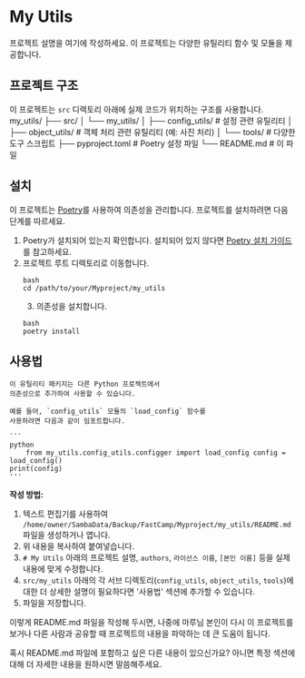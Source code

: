 # My Utils

프로젝트 설명을 여기에 작성하세요. 이 프로젝트는 다양한 유틸리티 함수 및 모듈을 제공합니다.

## 프로젝트 구조

이 프로젝트는 `src` 디렉토리 아래에 실제 코드가 위치하는 구조를 사용합니다.
my_utils/
├── src/
│ └── my_utils/
│ ├── config_utils/ # 설정 관련 유틸리티
│ ├── object_utils/ # 객체 처리 관련 유틸리티 (예: 사진 처리)
│ └── tools/ # 다양한 도구 스크립트
├── pyproject.toml # Poetry 설정 파일
└── README.md # 이 파일

## 설치

이 프로젝트는 [Poetry](https://python-poetry.org/)를 사용하여 의존성을
관리합니다. 프로젝트를 설치하려면 다음 단계를 따르세요.

1.  Poetry가 설치되어 있는지 확인합니다. 설치되어 있지 않다면 [Poetry 설치 가이드](https://python-poetry.org/docs/#installation)를 참고하세요.
2.  프로젝트 루트 디렉토리로 이동합니다.
    ```
	bash
    cd /path/to/your/Myproject/my_utils
    ```
	3.  의존성을 설치합니다.
    ```
	bash
    poetry install
    ```

## 사용법

	이 유틸리티 패키지는 다른 Python 프로젝트에서
	의존성으로 추가하여 사용할 수 있습니다.

	예를 들어, `config_utils` 모듈의 `load_config` 함수를
	사용하려면 다음과 같이 임포트합니다.

	```
	python
		from my_utils.config_utils.configger import load_config config = load_config()
	print(config)
	'''

**작성 방법:**

1.  텍스트 편집기를 사용하여 `/home/owner/SambaData/Backup/FastCamp/Myproject/my_utils/README.md` 파일을 생성하거나 엽니다.
2.  위 내용을 복사하여 붙여넣습니다.
3.  `# My Utils` 아래의 프로젝트 설명, `authors`, `라이선스 이름`, `[본인 이름]` 등을 실제 내용에 맞게 수정합니다.
4.  `src/my_utils` 아래의 각 서브 디렉토리(`config_utils`, `object_utils`, `tools`)에 대한 더 상세한 설명이 필요하다면 '사용법' 섹션에 추가할 수 있습니다.
5.  파일을 저장합니다.

이렇게 README.md 파일을 작성해 두시면, 나중에 마루님 본인이 다시 이 프로젝트를 보거나 다른 사람과 공유할 때 프로젝트의 내용을 파악하는 데 큰 도움이 됩니다.

혹시 README.md 파일에 포함하고 싶은 다른 내용이 있으신가요? 아니면 특정 섹션에 대해 더 자세한 내용을 원하시면 말씀해주세요.

